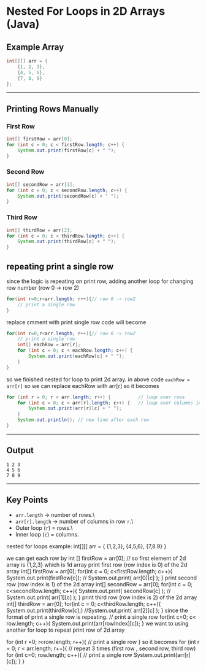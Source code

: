 # Nested For Loops in 2D Arrays (Java)

## Example Array

``` java
int[][] arr = {
    {1, 2, 3},
    {4, 5, 6},
    {7, 8, 9}
};
```

------------------------------------------------------------------------

## Printing Rows Manually

### First Row

``` java
int[] firstRow = arr[0];
for (int c = 0; c < firstRow.length; c++) {
    System.out.print(firstRow[c] + " ");
}
```

### Second Row

``` java
int[] secondRow = arr[1];
for (int c = 0; c < secondRow.length; c++) {
    System.out.print(secondRow[c] + " ");
}
```

### Third Row

``` java
int[] thirdRow = arr[2];
for (int c = 0; c < thirdRow.length; c++) {
    System.out.print(thirdRow[c] + " ");
}
```
## repeating print a single row
since the logic is repeating on print row, 
adding another loop for changing row number (row 0 -> row 2)
```java
for(int r=0;r<arr.length; r++){// row 0 -> row2
    // print a single row
}
```
replace cmment with print single row code will become
```java
for(int r=0;r<arr.length; r++){// row 0 -> row2
    // print a single row
    int[] eachRow = arr[r];
    for (int c = 0; c < eachRow.length; c++) {
        System.out.print(eachRow[c] + " ");
    }
}
```
so we finished nested for loop to print 2d array.
in above code `eachRow = arr[r]` so we can replace eachRow with arr[r]
so it becomes


``` java
for (int r = 0; r < arr.length; r++) {          // loop over rows
    for (int c = 0; c < arr[r].length; c++) {   // loop over columns in that row
        System.out.print(arr[r][c] + " ");
    }
    System.out.println(); // new line after each row
}
```

------------------------------------------------------------------------

## Output

    1 2 3 
    4 5 6 
    7 8 9 

------------------------------------------------------------------------

## Key Points

-   `arr.length` → number of rows.\
-   `arr[r].length` → number of columns in row `r`.\
-   Outer loop (`r`) = rows.\
-   Inner loop (`c`) = columns.




nested for loops
example:
int[][] arr  = {
    {1,2,3},
    {4,5,6},
    {7,8.9}
}

we can get each row by
int [] firstRow = arr[0]; // so first element of 2d array is {1,2,3} which is 1d array
print first row (row index is 0) of the 2d array
int[] firstRow = arr[0];
for(int c = 0; c<firstRow.length; c++){
    System.out.print(firstRow[c]);
    // System.out.print( arr[0][c] );
}
print second row (row index is 1) of the 2d array
int[] secondRow = arr[0];
for(int c = 0; c<secondRow.length; c++){
    System.out.print( secondRow[c] );
    // System.out.print( arr[1][c] );
}
print third row (row index is 2) of the 2d array
int[] thirdRow = arr[0];
for(int c = 0; c<thirdRow.length; c++){
    System.out.print(thirdRow[c];)
    //System.out.print( arr[2][c] );
}
since the format of print a single row is repeating.
// print a single row
for(int c=0; c< row.length; c++){
    System.out.print(arr[rowIndex][c]);
}
we want to using another for loop to repeat print row of 2d array

for (int r =0; r<row.length; r++){
    // print a single row
}
so it becomes 
for (int r = 0; r < arr.length; r++){ // repeat 3 times (first row , second row, third row)
    for (int c=0; row.length; c++){ // print a single row
        System.out.print(arr[r][c]);
    }
}
